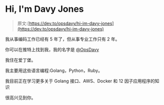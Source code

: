 # Hi, I'm Davy Jones

> 原文:[https://dev.to/opsdavy/hi-im-davy-jones](https://dev.to/opsdavy/hi-im-davy-jones)

我从事编码工作已经有 5 年了，但从事专业工作只有 2 年。

你可以在推特上找到我，我的名字是 [@OpsDavy](https://twitter.com/OpsDavy)

我住在爱丁堡。

我主要用这些语言编程:Golang，Python，Ruby。

我目前正在学习更多关于 Golang 接口、AWS、Docker 和 12 因子应用程序的知识

很高兴见到你。